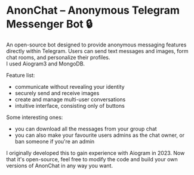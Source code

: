 <h1>AnonChat – Anonymous Telegram Messenger Bot 🔒</h1>
<p>
  An open-source bot designed to provide anonymous messaging features directly within Telegram. Users can send text messages and images, form chat rooms, and personalize their profiles. <br>I used Aiogram3 and MongoDB.
</p>

  Feature list:
  <ul>
    <li>communicate without revealing your identity</li>
    <li>securely send and receive images</li>
    <li>create and manage multi-user conversations</li>
    <li>intuitive interface, consisting only of buttons</li>
</ul>

Some interesting ones:
<ul>
<li>you can download all the messages from your group chat</li>
<li>you can also make your favourite users admins as the chat owner, or ban someone if you're an admin</li>
</ul>

<p>
  I originally developed this to gain experience with Aiogram in 2023. Now that it's open-source, feel free to modify the code and build your own versions of AnonChat in any way you want.
</p>
